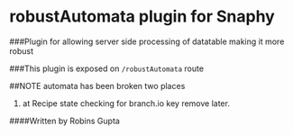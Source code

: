 # robustAutomata plugin for Snaphy


###Plugin for allowing server side processing of datatable making it more robust

###This plugin is exposed on  `/robustAutomata` route


##NOTE automata has been broken two places
1) at Recipe state checking for branch.io key remove later.

####Written by Robins Gupta

